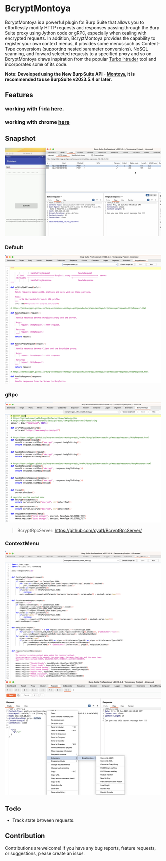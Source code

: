 # BcryptMontoya

BcryptMontoya is a powerful plugin for Burp Suite that allows you to effortlessly modify HTTP requests and responses passing through the Burp Suite proxy using Jython code or gRPC, especially when dealing with encrypted requests.
In addition, BcryptMontoya provides the capability to register your own context menus, it provides some menus such as Content-Type conversions (supporting nested parameter conversions), NoSQL scanning, and forward selected requests to a specified proxy and so on.
BcryptMontoya draws inspiration from the popular [Turbo Intruder](https://github.com/PortSwigger/turbo-intruder/) tool and incorporates some of its code.

**Note: Developed using the New Burp Suite API - [Montoya](https://portswigger.net/blog/new-burp-suite-api-we-want-your-feedback), it is recommended to use BurpSuite v2023.5.4 or later.**

## Features
### working with frida [here](https://youtu.be/zfvNqd5VmY0).
### working with chrome [here](https://youtu.be/g8cT4YJwGM4)

## Snapshot

<img src="./images/BcryptMontoya1.png">

### Default
<img src="./images/BcryptMontoya.png">

### gRpc
<img src="./images/grpc.png">

>   BcryptRpcServer: https://github.com/cyal1/BcryptRpcServer/

### ContextMenu
<img src="./images/contextMenu.png">
<img src="./images/contextMenu1.png">

## Todo 
* Track state between requests.


## Contribution

Contributions are welcome! If you have any bug reports, feature requests, or suggestions, please create an issue.


